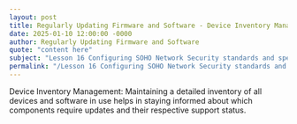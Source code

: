 ```yaml
---
layout: post
title: Regularly Updating Firmware and Software - Device Inventory Management
date: 2025-01-10 12:00:00 -0000
author: Regularly Updating Firmware and Software
quote: "content here"
subject: "Lesson 16 Configuring SOHO Network Security standards and specifications"
permalink: "/Lesson 16 Configuring SOHO Network Security standards and specifications/Regularly Updating Firmware and Software/Regularly Updating Firmware and Software - Device Inventory Management"
---
```


Device Inventory Management: Maintaining a detailed inventory of all devices and software in use helps in staying informed about which components require updates and their respective support status.
